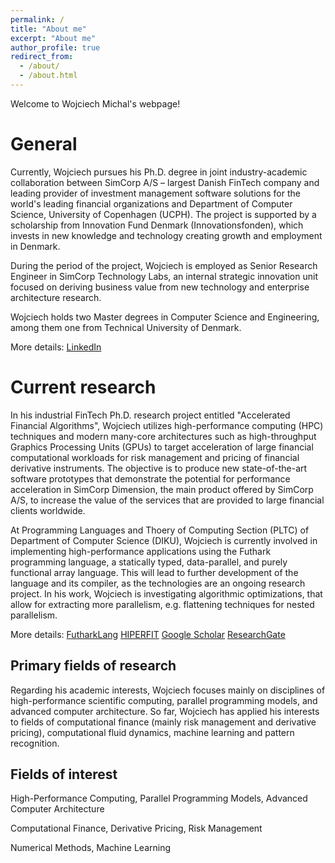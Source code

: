 ```yaml
---
permalink: /
title: "About me"
excerpt: "About me"
author_profile: true
redirect_from: 
  - /about/
  - /about.html
---
```


Welcome to Wojciech Michal's webpage!

# General

Currently, Wojciech pursues his Ph.D. degree in joint industry-academic collaboration between SimCorp A/S – largest Danish FinTech company and leading provider of investment management software solutions for the world's leading financial organizations and Department of Computer Science, University of Copenhagen (UCPH). The project is supported by a scholarship from Innovation Fund Denmark (Innovationsfonden), which invests in new knowledge and technology creating growth and employment in Denmark.

During the period of the project, Wojciech is employed as Senior Research Engineer in SimCorp Technology Labs, an internal strategic innovation unit focused on deriving business value from new technology and enterprise architecture research.

Wojciech holds two Master degrees in Computer Science and Engineering, among them one from Technical University of Denmark.

More details: [LinkedIn](https://www.linkedin.com/in/wojciechpawlak/)

# Current research
In his industrial FinTech Ph.D. research project entitled "Accelerated Financial Algorithms", Wojciech utilizes high-performance computing (HPC) techniques and modern many-core architectures such as high-throughput Graphics Processing Units (GPUs) to target acceleration of large financial computational workloads for risk management and pricing of financial derivative instruments. The objective is to produce new state-of-the-art software prototypes that demonstrate the potential for performance acceleration in SimCorp Dimension, the main product offered by SimCorp A/S, to increase the value of the services that are provided to large financial clients worldwide.

At Programming Languages and Thoery of Computing Section (PLTC) of Department of Computer Science (DIKU), Wojciech is currently involved in implementing high-performance applications using the Futhark programming language, a statically typed, data-parallel, and purely functional array language. This will lead to further development of the language and its compiler, as the technologies are an ongoing research project. In his work, Wojciech is investigating algorithmic optimizations, that allow for extracting more parallelism, e.g. flattening techniques for nested parallelism.

More details:
[FutharkLang](https://futhark-lang.org/)
[HIPERFIT](http://hiperfit.dk/)
[Google Scholar](https://scholar.google.com/citations?user=DgyZ21AAAAAJ&hl=en)
[ResearchGate](https://www.researchgate.net/profile/Wojciech_Pawlak5)


## Primary fields of research
Regarding his academic interests, Wojciech focuses mainly on disciplines of high-performance scientific computing, parallel programming models, and advanced computer architecture. So far, Wojciech has applied his interests to fields of computational finance (mainly risk management and derivative pricing), computational fluid dynamics, machine learning and pattern recognition.

## Fields of interest
High-Performance Computing, Parallel Programming Models, Advanced Computer Architecture

Computational Finance, Derivative Pricing, Risk Management

Numerical Methods, Machine Learning
